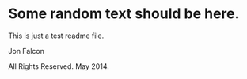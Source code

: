 # Some random text should be here.
This is just a test readme file.

Jon Falcon

All Rights Reserved. May 2014.
